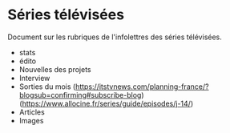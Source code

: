 # Séries télévisées
Document sur les rubriques de l'infolettres des séries télévisées.
- stats
- édito
- Nouvelles des projets
- Interview
- Sorties du mois (https://itstvnews.com/planning-france/?blogsub=confirming#subscribe-blog) (https://www.allocine.fr/series/guide/episodes/j-14/)
- Articles
- Images
